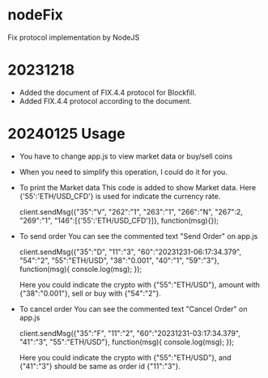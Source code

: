 # nodeFix
Fix protocol implementation by NodeJS

# 20231218
- Added the document of FIX.4.4 protocol for Blockfill.
- Added FIX.4.4 protocol according to the document.

# 20240125 Usage
- You have to change app.js to view market data or buy/sell coins

- When you need to simplify this operation, I could do it for you.

- To print the Market data
  This code is added to show Market data.
  Here {'55':'ETH/USD_CFD'} is used for indicate the currency rate.
  
    client.sendMsg({"35":"V", "262":"1", "263":"1", "266":"N", "267":2, "269":"1", "146":[{'55':'ETH/USD_CFD'}]}, function(msg){});

- To send order
  You can see the commented text "Send Order" on app.js

    client.sendMsg({"35":"D", "11":"3", "60":"20231231-06:17:34.379", "54":"2", "55":"ETH/USD", "38":"0.001", "40":"1", "59":"3"}, function(msg){
      console.log(msg);
    });

  Here you could indicate the crypto with {"55":"ETH/USD"}, amount with {"38":"0.001"}, sell or buy with {"54":"2"}.

- To cancel order
  You can see the commented text "Cancel Order" on app.js

    client.sendMsg({"35":"F", "11":"2", "60":"20231231-03:17:34.379", "41":"3", "55":"ETH/USD"}, function(msg){
      console.log(msg);
    });

  Here you could indicate the crypto with {"55":"ETH/USD"}, and {"41":"3"} should be same as order id {"11":"3"}.
